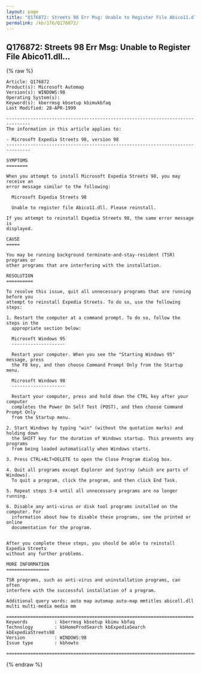 ```yaml
---
layout: page
title: "Q176872: Streets 98 Err Msg: Unable to Register File Abico11.dll..."
permalink: /kb/176/Q176872/
---
```


## Q176872: Streets 98 Err Msg: Unable to Register File Abico11.dll...

{% raw %}

	Article: Q176872
	Product(s): Microsoft Automap
	Version(s): WINDOWS:98
	Operating System(s): 
	Keyword(s): kberrmsg kbsetup kbimukbfaq
	Last Modified: 28-APR-1999
	
	-------------------------------------------------------------------------------
	The information in this article applies to:
	
	- Microsoft Expedia Streets 98, version 98 
	-------------------------------------------------------------------------------
	
	SYMPTOMS
	========
	
	When you attempt to install Microsoft Expedia Streets 98, you may receive an
	error message similar to the following:
	
	  Microsoft Expedia Streets 98
	
	  Unable to register file Abico11.dll. Please reinstall.
	
	If you attempt to reinstall Expedia Streets 98, the same error message is
	displayed.
	
	CAUSE
	=====
	
	You may be running background terminate-and-stay-resident (TSR) programs or
	other programs that are interfering with the installation.
	
	RESOLUTION
	==========
	
	To resolve this issue, quit all unnecessary programs that are running before you
	attempt to reinstall Expedia Streets. To do so, use the following steps:
	
	1. Restart the computer at a command prompt. To do so, follow the steps in the
	  appropriate section below:
	
	  Microsoft Windows 95
	  --------------------
	
	  Restart your computer. When you see the "Starting Windows 95" message, press
	  the F8 key, and then choose Command Prompt Only from the Startup menu.
	
	  Microsoft Windows 98
	  --------------------
	
	  Restart your computer, press and hold down the CTRL key after your computer
	  completes the Power On Self Test (POST), and then choose Command Prompt Only
	  from the Startup menu.
	
	2. Start Windows by typing "win" (without the quotation marks) and holding down
	  the SHIFT key for the duration of Windows startup. This prevents any programs
	  from being loaded automatically when Windows starts.
	
	3. Press CTRL+ALT+DELETE to open the Close Program dialog box.
	
	4. Quit all programs except Explorer and Systray (which are parts of Windows).
	  To quit a program, click the program, and then click End Task.
	
	5. Repeat steps 3-4 until all unnecessary programs are no longer running.
	
	6. Disable any anti-virus or disk tool programs installed on the computer. For
	  information about how to disable these programs, see the printed or online
	  documentation for the program.
	
	
	After you complete these steps, you should be able to reinstall Expedia Streets
	without any further problems.
	
	MORE INFORMATION
	================
	
	TSR programs, such as anti-virus and uninstallation programs, can often
	interfere with the successful installation of a program.
	
	Additional query words: auto map automap auto-map mmtitles abicoll.dll multi multi-media media mm
	
	======================================================================
	Keywords          : kberrmsg kbsetup kbimu kbfaq
	Technology        : kbHomeProdSearch kbExpediaSearch kbExpediaStreets98
	Version           : WINDOWS:98
	Issue type        : kbhowto
	
	=============================================================================
	

{% endraw %}
